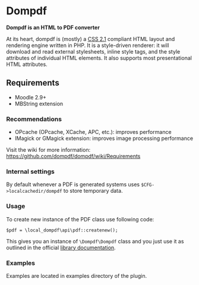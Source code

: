 Dompdf
======

**Dompdf is an HTML to PDF converter**

At its heart, dompdf is (mostly) a [CSS 2.1](http://www.w3.org/TR/CSS2/) compliant
HTML layout and rendering engine written in PHP. It is a style-driven renderer:
it will download and read external stylesheets, inline style tags, and the style
attributes of individual HTML elements. It also supports most presentational
HTML attributes.

## Requirements

 * Moodle 2.9+
 * MBString extension

### Recommendations

 * OPcache (OPcache, XCache, APC, etc.): improves performance
 * IMagick or GMagick extension: improves image processing performance

Visit the wiki for more information:
https://github.com/dompdf/dompdf/wiki/Requirements

### Internal settings

By default whenever a PDF is generated systems uses `$CFG->localcachedir/dompdf` to store temporary data.

### Usage

To create new instance of the PDF class use following code:

    $pdf = \local_dompdf\api\pdf::createnew();

This gives you an instance of `\Dompdf\Dompdf` class and you just use it as outlined in the 
official [library documentation](https://github.com/dompdf/dompdf/wiki).

### Examples

Examples are located in examples directory of the plugin.


